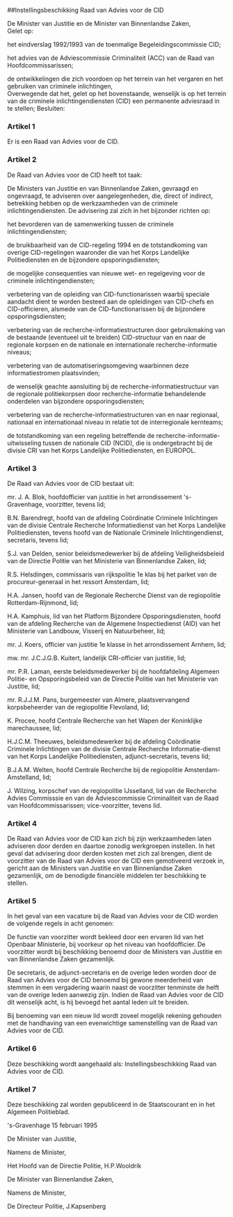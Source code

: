 <meta http-equiv='Content-Type' content='text/html; charset=utf-8' />

##Instellingsbeschikking Raad van Advies voor de CID

De Minister van Justitie en de Minister van Binnenlandse Zaken,  
Gelet op:

het eindverslag 1992/1993 van de toenmalige Begeleidingscommissie CID;  

het advies van de Adviescommissie Criminaliteit (ACC) van de Raad van Hoofdcommissarissen;  

de ontwikkelingen die zich voordoen op het terrein van het vergaren en het gebruiken van criminele inlichtingen,   
Overwegende dat het, gelet op het bovenstaande, wenselijk is op het terrein van de criminele inlichtingendiensten (CID) een permanente adviesraad in te stellen;
Besluiten:    

### Artikel  1  

Er is een Raad van Advies voor de CID.  

### Artikel  2  

De Raad van Advies voor de CID heeft tot taak: 

De Ministers van Justitie en van Binnenlandse Zaken, gevraagd en ongevraagd, te adviseren over aangelegenheden, die, direct of indirect, betrekking hebben op de werkzaamheden van de criminele inlichtingendiensten.   De advisering zal zich in het bijzonder richten op: 

het bevorderen van de samenwerking tussen de criminele inlichtingendiensten;  

de bruikbaarheid van de CID-regeling 1994 en de totstandkoming van overige CID-regelingen waaronder die van het Korps Landelijke Politiediensten en de bijzondere opsporingsdiensten;  

de mogelijke consequenties van nieuwe wet- en regelgeving voor de criminele inlichtingendiensten;  

verbetering van de opleiding van CID-functionarissen waarbij speciale aandacht dient te worden besteed aan de opleidingen van CID-chefs en CID-officieren, alsmede van de CID-functionarissen bij de bijzondere opsporingsdiensten;  

verbetering van de recherche-informatiestructuren door gebruikmaking van de bestaande (eventueel uit te breiden) CID-structuur van en naar de regionale korpsen en de nationale en internationale recherche-informatie niveaus;  

verbetering van de automatiseringsomgeving waarbinnen deze informatiestromen plaatsvinden;  

de wenselijk geachte aansluiting bij de recherche-informatiestructuur van de regionale politiekorpsen door recherche-informatie behandelende onderdelen van bijzondere opsporingsdiensten;  

verbetering van de recherche-informatiestructuren van en naar regionaal, nationaal en internationaal niveau in relatie tot de interregionale kernteams;  

de totstandkoming van een regeling betreffende de recherche-informatie-uitwisseling tussen de nationale CID (NCID), die is ondergebracht bij de divisie CRI van het Korps Landelijke Politiediensten, en EUROPOL.    

### Artikel  3  

De Raad van Advies voor de CID bestaat uit: 

mr. J. A. Blok, hoofdofficier van justitie in het arrondissement 's-Gravenhage, voorzitter, tevens lid;  

B.N. Barendregt, hoofd van de afdeling Coördinatie Criminele Inlichtingen van de divisie Centrale Recherche Informatiedienst van het Korps Landelijke Politiediensten, tevens hoofd van de Nationale Criminele Inlichtingendienst, secretaris, tevens lid;  

S.J. van Delden, senior beleidsmedewerker bij de afdeling Veiligheidsbeleid van de Directie Politie van het Ministerie van Binnenlandse Zaken, lid;  

R.S. Helsdingen, commissaris van rijkspolitie 1e klas bij het parket van de procureur-generaal in het ressort Amsterdam, lid;  

H.A. Jansen, hoofd van de Regionale Recherche Dienst van de regiopolitie Rotterdam-Rijnmond, lid;  

H.A. Kamphuis, lid van het Platform Bijzondere Opsporingsdiensten, hoofd van de afdeling Recherche van de Algemene Inspectiedienst (AID) van het Ministerie van Landbouw, Visserij en Natuurbeheer, lid;  

mr. J. Koers, officier van justitie 1e klasse in het arrondissement Arnhem, lid;  

mw. mr. J.C.J.G.B. Kuitert, landelijk CRI-officier van justitie, lid;  

mr. P.R. Laman, eerste beleidsmedewerker bij de hoofdafdeling Algemeen Politie- en Opsporingsbeleid van de Directie Politie van het Ministerie van Justitie, lid;  

mr. R.J.J.M. Pans, burgemeester van Almere, plaatsvervangend korpsbeheerder van de regiopolitie Flevoland, lid;  

K. Procee, hoofd Centrale Recherche van het Wapen der Koninklijke marechaussee, lid;  

H.J.C.M. Theeuwes, beleidsmedewerker bij de afdeling Coördinatie Criminele Inlichtingen van de divisie Centrale Recherche Informatie-dienst van het Korps Landelijke Politiediensten, adjunct-secretaris, tevens lid;  

B.J.A.M. Welten, hoofd Centrale Recherche bij de regiopolitie Amsterdam-Amstelland, lid;  

J. Wilzing, korpschef van de regiopolitie IJsselland, lid van de Recherche Advies Commisssie en van de Adviescommissie Criminaliteit van de Raad van Hoofdcommissarissen; vice-voorzitter, tevens lid.    

### Artikel  4  

De Raad van Advies voor de CID kan zich bij zijn werkzaamheden laten adviseren door derden en daartoe zonodig werkgroepen instellen. In het geval dat advisering door derden kosten met zich zal brengen, dient de voorzitter van de Raad van Advies voor de CID een gemotiveerd verzoek in, gericht aan de Ministers van Justitie en van Binnenlandse Zaken gezamenlijk, om de benodigde financiële middelen ter beschikking te stellen.  

### Artikel  5  

In het geval van een vacature bij de Raad van Advies voor de CID worden de volgende regels in acht genomen: 

De functie van voorzitter wordt bekleed door een ervaren lid van het Openbaar Ministerie, bij voorkeur op het niveau van hoofdofficier. De voorzitter wordt bij beschikking benoemd door de Ministers van Justitie en van Binnenlandse Zaken gezamenlijk.  

De secretaris, de adjunct-secretaris en de overige leden worden door de Raad van Advies voor de CID benoemd bij gewone meerderheid van stemmen in een vergadering waarin naast de voorzitter tenminste de helft van de overige leden aanwezig zijn. Indien de Raad van Advies voor de CID dit wenselijk acht, is hij bevoegd het aantal leden uit te breiden.  

Bij benoeming van een nieuw lid wordt zoveel mogelijk rekening gehouden met de handhaving van een evenwichtige samenstelling van de Raad van Advies voor de CID.    

### Artikel  6  

Deze beschikking wordt aangehaald als: Instellingsbeschikking Raad van Advies voor de CID.  

### Artikel  7  

Deze beschikking zal worden gepubliceerd in de Staatscourant en in het Algemeen Politieblad.  

's-Gravenhage 
15 februari 1995    

De 
Minister van Justitie, 

Namens de Minister, 

Het 
Hoofd van de Directie Politie, 
H.P.Wooldrik 

De 
Minister van Binnenlandse Zaken, 

Namens de Minister, 

De 
Directeur Politie, 
J.Kapsenberg    
